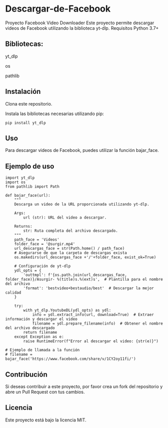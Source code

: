 # Descargar-de-Facebook
Proyecto Facebook Video Downloader Este proyecto permite descargar videos de Facebook utilizando la biblioteca yt-dlp.
Requisitos
Python 3.7+

## Bibliotecas:

yt_dlp

os

pathlib

## Instalación
Clona este repositorio.

Instala las bibliotecas necesarias utilizando pip:
```
pip install yt_dlp
```
## Uso
Para descargar videos de Facebook, puedes utilizar la función bajar_face.

## Ejemplo de uso
```
import yt_dlp
import os
from pathlib import Path

def bajar_face(url):
    """
    Descarga un video de la URL proporcionada utilizando yt-dlp.

    Args:
        url (str): URL del video a descargar.

    Returns:
        str: Ruta completa del archivo descargado.
    """
    path_face = 'Videos'
    folder_face = '@surgir.mp4'
    url_descargas_face = str(Path.home() / path_face)
    # Asegurarse de que la carpeta de descargas exista
    os.makedirs(url_descargas_face +'/'+folder_face, exist_ok=True)

    # Configuración de yt-dlp
    ydl_opts = {
        'outtmpl': f'{os.path.join(url_descargas_face, folder_face)}/Asurgir- %(title)s.%(ext)s',  # Plantilla para el nombre del archivo
        'format': 'bestvideo+bestaudio/best'  # Descargar la mejor calidad
    }
    
    try:
        with yt_dlp.YoutubeDL(ydl_opts) as ydl:
            info = ydl.extract_info(url, download=True)  # Extraer información y descargar el video
            filename = ydl.prepare_filename(info)  # Obtener el nombre del archivo descargado
        return filename
    except Exception as e:
        raise RuntimeError(f"Error al descargar el video: {str(e)}")

# Ejemplo de llamada a la función
# filename = bajar_face('https://www.facebook.com/share/v/1CY2oy11fi/')
```
## Contribución
Si deseas contribuir a este proyecto, por favor crea un fork del repositorio y abre un Pull Request con tus cambios.

## Licencia
Este proyecto está bajo la licencia MIT.
